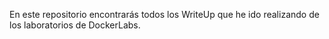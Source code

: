En este repositorio encontrarás todos los WriteUp que he ido realizando de los laboratorios de DockerLabs.

